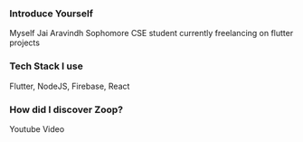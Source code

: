 ### Introduce Yourself

Myself Jai Aravindh Sophomore CSE student currently freelancing on flutter projects 

### Tech Stack I use

Flutter, NodeJS, Firebase, React

### How did I discover Zoop?

Youtube Video
